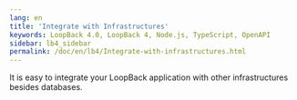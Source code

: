 ```yaml
---
lang: en
title: 'Integrate with Infrastructures'
keywords: LoopBack 4.0, LoopBack 4, Node.js, TypeScript, OpenAPI
sidebar: lb4_sidebar
permalink: /doc/en/lb4/Integrate-with-infrastructures.html
---
```


It is easy to integrate your LoopBack application with other infrastructures
besides databases.
